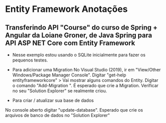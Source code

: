 # **Entity Framework Anotações**
## Transferindo API "Course" do curso de Spring + Angular da Loiane Groner, de Java Spring para  API ASP NET Core com Entity Framework

- Nesse exemplo estou usando o SQLite inicialmente para fazer os pequenos testes.

- Para adicionar uma Migration
No Visual Studio (2019), ir em "View/Other Windows/Package Manager Console". 
Digitar "get-help entityframeworkcore" > Vai mostrar alguns comandos do Entity.
Digitar o comando "Add-Migration <nome da sua migration>". É esperado que crie a Migration. Verificar no seu "Solution Explorer" se realmente criou.

- Para criar / atualizar sua base de dados

No console aberto digitar "update-database". Esperado que crie os arquivos de banco de dados no "Solution Explorer"
